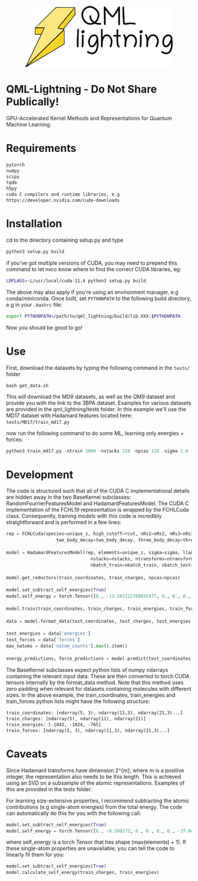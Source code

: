 <div style="text-align:center"><img src="./images/qml_lightning.png" alt="drawing" width="400"/></div>

# QML-Lightning - Do Not Share Publically!

GPU-Accelerated Kernel Methods and Representations for Quantum Machine Learning. 


# Requirements

```
pytorch
numpy
scipy
tqdm
h5py
cuda C compilers and runtime libraries, e.g https://developer.nvidia.com/cuda-downloads
```

# Installation

cd to the directory containing setup.py and type

```bash
python3 setup.py build
```

if you've got multiple versions of CUDA, you may need to prepend this command to let nvcc know where to find the correct CUDA libraries, eg:

```bash
LDFLAGS=-L/usr/local/cuda-11.4 python3 setup.py build
```

The above may also apply if you're using an environment manager, e.g conda/miniconda. Once built, set `PYTHONPATH` to the following build directory, e.g in your `.bashrc` file:

```bash
export PYTHONPATH=/path/to/qml_lightning/build/lib.XXX:$PYTHONPATH
```

Now you should be good to go!

# Use

First, download the datasets by typing the following command in the `tests/` folder

```
bash get_data.sh
```

This will download the MD9 datasets, as well as the QM9 dataset and provide you with the link to the 3BPA dataset. Examples for various datasets are provided in the qml_lightning/tests folder. In this example we'll use the MD17 dataset with Hadamard features located here: `tests/MD17/train_md17.py`


now run the following command to do some ML, learning only energies + forces:

```python
python3 train_md17.py -ntrain 1000 -nstacks 128 -npcas 128 -sigma 2.0 -llambda 1e-5
```

# Development

The code is structured such that all of the CUDA C implementational details are hidden away in the two BaseKernel subclasses: RandomFourrierFeaturesModel and HadamardFeaturesModel. The CUDA C implementation of the FCHL19 representation is wrapped by the FCHLCuda class. Consequently, training models with this code is incredibly straightforward and is performed in a few lines:

```python
rep = FCHLCuda(species=unique_z, high_cutoff=rcut, nRs2=nRs2, nRs3=nRs3, eta2=eta2, eta3=eta3,
                   two_body_decay=two_body_decay, three_body_decay=three_body_decay, three_body_weight=three_body_weight)
    
model = HadamardFeaturesModel(rep, elements=unique_z, sigma=sigma, llambda=llambda,
                                nstacks=nstacks, ntransforms=ntransforms, npcas=npcas,
                                nbatch_train=nbatch_train, nbatch_test=nbatch_test)
    
model.get_reductors(train_coordinates, train_charges, npcas=npcas)
    
model.set_subtract_self_energies(True)
model.self_energy = torch.Tensor([0., -13.587222780835477, 0., 0., 0., 0., -1029.4889999855063, -1484.9814568572233, -2041.9816003861047]).double()
  
model.train(train_coordinates, train_charges, train_energies, train_forces)
    
data = model.format_data(test_coordinates, test_charges, test_energies, test_forces)

test_energies = data['energies']
test_forces = data['forces']
max_natoms = data['natom_counts'].max().item()

energy_predictions, force_predictions = model.predict(test_coordinates, test_charges, max_natoms, forces=True, use_backward=True)
```

The BaseKernel subclasses expect python lists of numpy ndarrays containing the relevant input data. These are then converted to torch CUDA tensors internally by the format_data method. Note that this method uses zero padding when relevant for datasets containing molecules with different sizes. In the above example, the train_coordinates, train_energies and train_forces python lists might have the following structure:

```
train_coordinates: [ndarray(5, 3), ndarray(11,3), ndarray(21,3)...]
train_charges: [ndarray(5), ndarray(11), ndarray(21)]
train_energies: [-1843, -1024, -765]
train_forces: [ndarray(5, 3), ndarray(11,3), ndarray(21,3)...]
```

# Caveats

Since Hadamard transforms have dimension 2^{m}, where m is a positive integer, the representation also needs to be this length. This is achieved using an SVD on a subsample of the atomic representations. Examples of this are provided in the tests folder.

For learning size-extensive properties, I recommend subtracting the atomic contributions (e.g single-atom energies) from the total energy. The code can automatically do this for you with the following call:

```python
model.set_subtract_self_energies(True)
model.self_energy = torch.Tensor([0., -0.500273, 0., 0., 0., 0., -37.845355, -54.583861, -75.064579, -99.718730]).double() * 627.5095
```

where self_energy is a torch Tensor that has shape (max(elements) + 1). If these single-atom properties are unavailable, you can tell the code to linearly fit them for you:

```python
model.set_subtract_self_energies(True)
model.calculate_self_energy(train_charges, train_energies)
````
